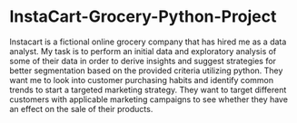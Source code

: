 # InstaCart-Grocery-Python-Project
Instacart is a fictional online grocery company that has hired me as a data analyst. My task is to perform an initial data and exploratory analysis of some of their data in order to derive insights and suggest strategies for better segmentation based on the provided criteria utilizing python. They want me to look into customer purchasing habits and identify common trends to start a targeted marketing strategy. They want to target different customers with applicable marketing campaigns to see whether they have an effect on the sale of their products.
